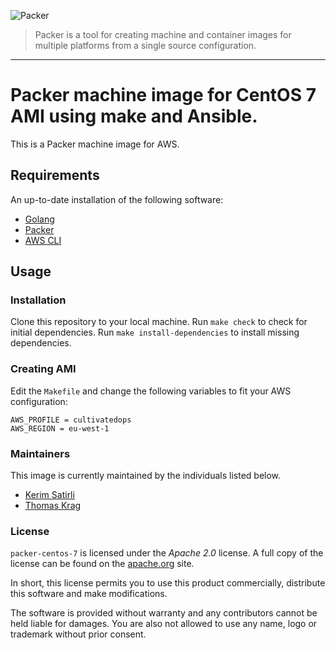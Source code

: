 ![Packer](https://cultivatedops-static.s3.amazonaws.com/thirdparty/packer/logo.png)

> Packer is a tool for creating machine and container images for multiple platforms from a single source configuration.

---

# Packer machine image for CentOS 7 AMI using make and Ansible.

This is a Packer machine image for AWS.

## Requirements

An up-to-date installation of the following software:
* [Golang](https://golang.org/doc/install)
* [Packer](https://www.packer.io/downloads.html)
* [AWS CLI](http://docs.aws.amazon.com/cli/latest/userguide/installing.html)

## Usage

### Installation

Clone this repository to your local machine.
Run `make check` to check for initial dependencies.
Run `make install-dependencies` to install missing dependencies.

### Creating AMI

Edit the `Makefile` and change the following variables to fit your AWS configuration:

```
AWS_PROFILE = cultivatedops
AWS_REGION = eu-west-1
```

### Maintainers

This image is currently maintained by the individuals listed below.

* [Kerim Satirli](mailto:kerim@cultivatedops.com)
* [Thomas Krag](mailto:thomas@cultivatedops.com)


### License

`packer-centos-7` is licensed under the _Apache 2.0_ license. A full copy of the license can be found on the [apache.org](http://www.apache.org/licenses/LICENSE-2.0) site.

In short, this license permits you to use this product commercially, distribute this software and make modifications.

The software is provided without warranty and any contributors cannot be held liable for damages. You are also not allowed to use any name, logo or trademark without prior consent.
